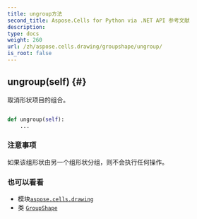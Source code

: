 ```yaml
---
title: ungroup方法
second_title: Aspose.Cells for Python via .NET API 参考文献
description:
type: docs
weight: 260
url: /zh/aspose.cells.drawing/groupshape/ungroup/
is_root: false
---
```

##  ungroup(self) {#}
取消形状项目的组合。



```python

def ungroup(self):
    ...
```


### 注意事项

如果该组形状由另一个组形状分组，则不会执行任何操作。


### 也可以看看

* 模块[`aspose.cells.drawing`](../../)
* 类 [`GroupShape`](/cells/python-net/zh/aspose.cells.drawing/groupshape)
